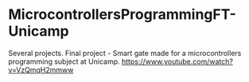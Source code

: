 # MicrocontrollersProgrammingFT-Unicamp
Several projects.
Final project - Smart gate made for a microcontrollers programming subject at Unicamp.
https://www.youtube.com/watch?v=VzQmqH2mmww
